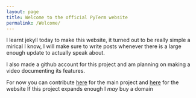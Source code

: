 ```yaml
---
layout: page
title: Welcome to the official PyTerm website
permalink: /Welcome/
---
```


I learnt jekyll today to make this website, it turned out to be really simple
a mirical I know, I will make sure to write posts whenever there is a large enough
update to actually speak about.

I also made a github account for this project and am planning on making a video documenting
its features.

For now you can contribute [here](https://github.com/PyTermGithub/PyTerm) for the main project
and [here](https://github.com/PyTermGithub/PyTermGithub.github.io) for the website
If this project expands enough I *may* buy a domain
